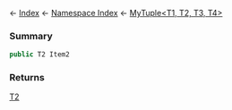 ← [Index](Api-Index) ← [Namespace Index](Namespace-Index) ← [MyTuple<T1, T2, T3, T4\>](VRage.MyTuple`4)

### Summary

```csharp
public T2 Item2
```

### Returns

[T2]()

